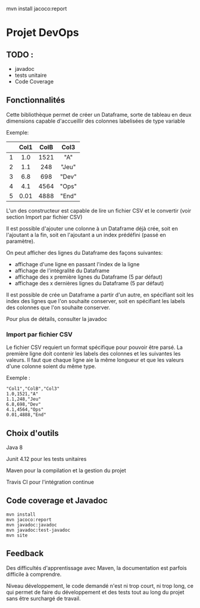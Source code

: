 mvn install jacoco:report
# Projet DevOps

## TODO :
* javadoc
* tests unitaire
* Code Coverage


## Fonctionnalités

Cette bibliothèque permet de créer un Dataframe, sorte de tableau en deux dimensions capable d'accueillir des colonnes labelisées de type variable

Exemple:

|     | Col1 | ColB | Col3 |
|:---:|:----:|:----:|:----:|
| 1   | 1.0  |1521  |"A"   |
| 2   | 1.1  |248   |"Jeu" |
| 3   | 6.8  |698   |"Dev" |
| 4   | 4.1  |4564  |"Ops" |
| 5   | 0.01 |4888  |"End" |


L'un des constructeur est capable de lire un fichier CSV et le convertir (voir section Import par fichier CSV)

Il est possible d'ajouter une colonne à un Dataframe déjà crée, soit en l'ajoutant a la fin, soit en l'ajoutant a un index prédéfini (passé en paramètre).

On peut afficher des lignes du Dataframe des façons suivantes:
 -  affichage d'une ligne en passant l'index de la ligne
- affichage de l'intégralité du Dataframe
- affichage des x première lignes du Dataframe (5 par défaut)
- affichage des x dernières lignes du Dataframe (5 par défaut)

Il est possible de crée un Dataframe a partir d'un autre, en spécifiant soit les index des lignes que l'on souhaite conserver, soit en spécifiant les labels des colonnes que l'on souhaite conserver.

Pour plus de détails, consulter la javadoc


### Import par fichier CSV
Le fichier CSV requiert un format spécifique pour pouvoir être parsé. La première ligne doit contenir les labels des colonnes et les suivantes les valeurs. Il faut que chaque ligne aie la même longueur et que les valeurs d'une colonne soient du même type.

Exemple :

    "Col1","ColB","Col3"
    1.0,1521,"A"
    1.1,248,"Jeu"
    6.8,698,"Dev"
    4.1,4564,"Ops"
    0.01,4888,"End"


## Choix d'outils
Java 8

Junit 4.12 pour les tests unitaires

Maven pour la compilation et la gestion du projet

Travis CI pour l'intégration continue

## Code coverage et Javadoc

	mvn install
    mvn jacoco:report
    mvn javadoc:javadoc
    mvn javadoc:test-javadoc
    mvn site

## Feedback

Des difficultés d'apprentissage avec Maven, la documentation est parfois difficile à comprendre.

Niveau développement, le code demandé n'est ni trop court, ni trop long, ce qui permet de faire du développement et des tests tout au long du projet sans être surchargé de travail.

